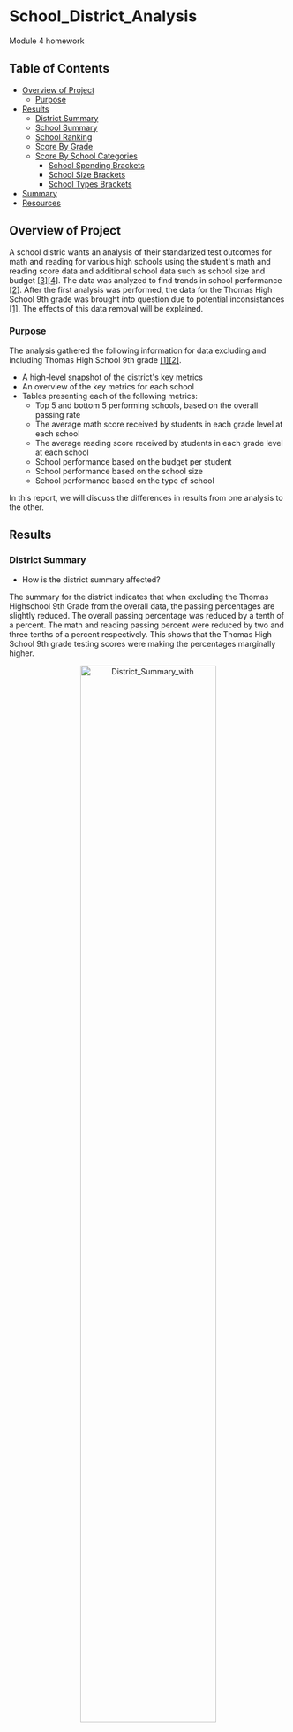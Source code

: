 # School_District_Analysis
Module 4 homework

## Table of Contents
- [Overview of Project](#OverviewProject)
  * [Purpose](#purpose)
- [Results](#Results)
  * [District Summary](#DistSumm)
  * [School Summary](#SchoolSumm)
  * [School Ranking](#SchoolRank)
  * [Score By Grade](#ScoreGrade)
  * [Score By School Categories](#SchoolCat)
    * [School Spending Brackets](#SchoolSpend) 
    * [School Size Brackets](#SchoolSize) 
    * [School Types Brackets](#SchoolType) 
- [Summary](#Summary)
- [Resources](#Resources)

 
## <a name="OverviewProject"></a>Overview of Project

A school distric wants an analysis of their standarized test outcomes for math and reading for various high schools using the student's math and reading score data and additional school data such as school size and budget [[3]](#3)[[4]](#4). The data was analyzed to find trends in school performance [[2]](#2). After the first analysis was performed, the data for the Thomas High School 9th grade was brought into question due to potential inconsistances [[1]](#1). The effects of this data removal will be explained. 

### <a name="purpose"></a>Purpose

 The analysis gathered the following information for data excluding and including Thomas High School 9th grade [[1]](#1)[[2]](#2).
 
* A high-level snapshot of the district's key metrics
* An overview of the key metrics for each school
* Tables presenting each of the following metrics:
  - Top 5 and bottom 5 performing schools, based on the overall passing rate
  - The average math score received by students in each grade level at each school
  - The average reading score received by students in each grade level at each school
  - School performance based on the budget per student
  - School performance based on the school size 
  - School performance based on the type of school
 
 In this report, we will discuss the differences in results from one analysis to the other.
 
## <a name="Results"></a>Results

### <a name="DistSumm"></a>District Summary
* How is the district summary affected?

The summary for the district indicates that when excluding the Thomas Highschool 9th Grade from the overall data, the passing percentages are slightly reduced. The overall passing percentage was reduced by a tenth of a percent. The math and reading passing percent were reduced by two and three tenths of a percent respectively. This shows that the Thomas High School 9th grade testing scores were making the percentages marginally higher.   

<p align="center"> <img src="Resources/Pictures/District_Summary_with.png" width ="70%" alt="District_Summary_with"> </p>
<p align="center"> Figure 1: District Summary Including THS 9th Grade</p> 

<p align="center"> <img src="Resources/Pictures/District_Summary_without.png" width ="70%" alt="District_Summary_without"> </p>
<p align="center"> Figure 2: District Summary Excluding THS 9th Grade</p> 

### <a name="SchoolSumm"></a>School Summary
* How is the school summary affected?

The school summary indicates a small variation to the averages and passing percentages for Thomas High School. In Figure 4 we are only showing Thomas High School as all other high schoolds did not change. When taking out the 9th grade scores, the average for math score was reduced by 0.067 points and the average reading scores increased by 0.047 points. All of the percentages decreased when taking the 9th grade scores out, but only by a small amount. The overall passing percentage waas affected the most, with only a 0.32 difference in the values. 

<p align="center"> <img src="Resources/Pictures/Per_School_Metrics_with.png" width ="70%" alt="Per_School_Metrics_with"> </p>
<p align="center"> Figure 3: School Summary Including THS 9th Grade</p> 

<p align="center"> <img src="Resources/Pictures/Per_School_Metrics_without_Corrected_THS.png" width ="70%" alt="Per_School_Metrics_without_Corrected_THS"> </p>
<p align="center"> Figure 4: School Summary Excluding THS 9th Grade - THS only</p> 

### <a name="SchoolRank"></a>School Ranking

* How does replacing the ninth graders’ math and reading scores affect Thomas High School’s performance relative to the other schools?

The 9th graders' math and reading scores did not affect Thomas High School's ranking with respect to the other schools. In the analysis including and excluding the data, Thomas High School came second in both school rankings. The overall passing percentage is reduced from 90.94% to 90.63% from when including to when excluding the 9th graders' scores. This drop was not significant tnough to move Thomas High School's place. 

<p align="center"> <img src="Resources/Pictures/Top_Schools_with.png" width ="70%" alt="Top_Schools_with"> </p>
<p align="center"> Figure 3: Top Schools Including THS 9th Grade</p> 

<p align="center"> <img src="Resources/Pictures/Top_Schools_without.png" width ="70%" alt="Top_Schools_without"> </p>
<p align="center"> Figure 4: Top Schools Excluding THS 9th Grade</p> 

### <a name="ScoreGrade"></a>Scores By Grade

* How does replacing the ninth-grade scores affect math and reading scores by grade:
 
The only change for this part of the analysis is that the math and reading for Thomas High School 9th grade is changed from a value, to nan. All the other values remain unchanged. 

<p align="center"> <img src="Resources/Pictures/By_Grade_Math.png" width ="70%" alt="By_Grade_Math"> </p>
<p align="center"> Figure 5: Math Scores By Grade Including vs Excluding THS 9th Grade</p> 

<p align="center"> <img src="Resources/Pictures/By_Grade_Reading.png" width ="70%" alt="By_Grade_Reading"> </p>
<p align="center"> Figure 6: Reading Scores By Grade Including vs Excluding THS 9th Grade</p> 

### <a name="SchoolCat"></a> Scores by School Categories

* How does replacing the ninth-grade scores affect scores by school spending, school size and school type:

When removing the 9th grade data the results for scores by school spending, size and type were slightly changed in the categories that Thomas High School belonged in. But the changes were so insignificant, that when rounding up for formatting purposes the tables for school spending, school size and school type looked identical with and without the 9th grade data. 

#### <a name="SchoolSpend"></a> School Spending Brackets

Thomas High School belongs to the $630 - $644 spending bracket per student. The average for math and reading scores for this category decreased by 0.016 and 0.012 points respectively when removing the Thomas 9th grade data. Therefore, when formatting and rounding to one decimal place the difference between the two data sets goes away. Similarly all percentages changed by less than 0.1, makign the percentages in the formatted table (rounded to no decimal places) identical. 

<p align="center"> <img src="Resources/Pictures/Spending_Ranges_With.png" width ="70%" alt="Spending_Ranges_With"> </p>
<p align="center"> Figure 7: Spending Ranges Including THS 9th Grade</p> 


<p align="center"> <img src="Resources/Pictures/Spending_Ranges_Without.png" width ="70%" alt="Spending_Ranges_Without"> </p>
<p align="center"> Figure 8: Spending Ranges Excluding THS 9th Grade</p> 


<p align="center"> <img src="Resources/Pictures/Spending_Ranges_Formatted.png" width ="70%" alt="Spending_Ranges_Formatted"> </p>
<p align="center"> Figure 9: Spending Ranges Formatted for Both Analysis</p> 

#### <a name="SchoolSize"></a> School Size Brackets

<p align="center"> <img src="Resources/Pictures/School_Size_with.png" width ="70%" alt="School_Size_with"> </p>
<p align="center"> Figure 10: School Size Ranges Including THS 9th Grade</p> 

<p align="center"> <img src="Resources/Pictures/School_Size_without.png" width ="70%" alt="School_Size_without"> </p>
<p align="center"> Figure 11: School Size Ranges Excluding THS 9th Grade</p> 

<p align="center"> <img src="Resources/Pictures/School_Size_formatted.png" width ="70%" alt="School_Size_formatted"> </p>
<p align="center"> Figure 12: School Size Formatted for Both Analysis</p> 


#### <a name="SchoolType"></a> School Types Brackets
  
<p align="center"> <img src="Resources/Pictures/School_Type_with.png" width ="70%" alt="School_Type_with"> </p>
<p align="center"> Figure 13: School Type Including THS 9th Grade</p> 

<p align="center"> <img src="Resources/Pictures/School_Type_without.png" width ="70%" alt="School_Type_without"> </p>
<p align="center"> Figure 14: School Type Excluding THS 9th Grade</p> 

<p align="center"> <img src="Resources/Pictures/School_Type_formatted.png" width ="70%" alt="School_Type_formatted"> </p>
<p align="center"> Figure 15: School Type Formatted for Both Analysis</p> 


## <a name="Summary"></a> Summary

Generally speaking, the effects of excluding the Thomas High School 9th grade data were insignificant. At a district level the ranking of Thomas High School did not change, . At the school level, . Overall although the 9th grade data did enhance the passing percentages, the effects were small. 

## <a name="Resources"></a>Resources

<a name="1">[1]</a> [School Distric Analysis without Thomas High School 9th Grade](https://github.com/tamiespinosa/School_District_Analysis/blob/d230e051353b12aff7ec079be477609ec4f7bb8c/PyCitySchools_Challenge.ipynb)

<a name="2">[2]</a> [School District Analysis](https://github.com/tamiespinosa/School_District_Analysis/blob/d230e051353b12aff7ec079be477609ec4f7bb8c/PyCitySchools.ipynb)

<a name="3">[3]</a> [School Data](https://github.com/tamiespinosa/School_District_Analysis/blob/d230e051353b12aff7ec079be477609ec4f7bb8c/Resources/schools_complete.csv)

<a name="4">[4]</a> [Student Data](https://github.com/tamiespinosa/School_District_Analysis/blob/d230e051353b12aff7ec079be477609ec4f7bb8c/Resources/students_complete.csv)

[5] https://docs.github.com/en/get-started/writing-on-github/getting-started-with-writing-and-formatting-on-github/basic-writing-and-formatting-syntax


